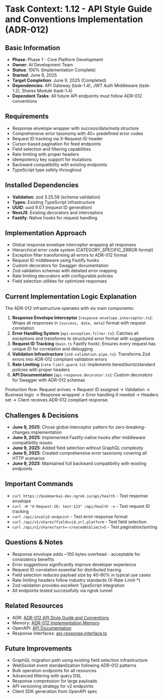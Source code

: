 # Task Context: 1.12 - API Style Guide and Conventions Implementation (ADR-012)

## Basic Information

- **Phase**: Phase 1 - Core Platform Development
- **Owner**: AI Development Team
- **Status**: 100% (Implementation Complete)
- **Started**: June 9, 2025
- **Target Completion**: June 9, 2025 (Completed)
- **Dependencies**: API Gateway (task-1.4), JWT Auth Middleware (task-1.2), Shares Module (task-1.4)
- **Dependent Tasks**: All future API endpoints must follow ADR-012 conventions

## Requirements

- Response envelope wrapper with success/data/meta structure
- Comprehensive error taxonomy with 40+ predefined error codes
- Request ID tracking via X-Request-ID header
- Cursor-based pagination for feed endpoints
- Field selection and filtering capabilities
- Rate limiting with proper headers
- Idempotency key support for mutations
- Backward compatibility with existing endpoints
- TypeScript type safety throughout

## Installed Dependencies

- **Validation**: zod 3.25.56 (schema validation)
- **Types**: Existing TypeScript infrastructure
- **UUID**: uuid 9.0.1 (request ID generation)
- **NestJS**: Existing decorators and interceptors
- **Fastify**: Native hooks for request handling

## Implementation Approach

- Global response envelope interceptor wrapping all responses
- Hierarchical error code system (CATEGORY_SPECIFIC_ERROR format)
- Exception filter transforming all errors to ADR-012 format
- Request ID middleware using Fastify hooks
- Custom decorators for Swagger documentation
- Zod validation schemas with detailed error mapping
- Rate limiting decorators with configurable policies
- Field selection utilities for optimized responses

## Current Implementation Logic Explanation

The ADR-012 infrastructure operates with six main components:

1. **Response Envelope Interceptor** (`response-envelope.interceptor.ts`): Wraps all responses in `{success, data, meta}` format with request correlation
2. **Error Handling System** (`api-exception.filter.ts`): Catches all exceptions and transforms to structured error format with suggestions
3. **Request ID Tracking** (`main.ts` Fastify hook): Ensures every request has unique ID for correlation and debugging
4. **Validation Infrastructure** (`zod-validation.pipe.ts`): Transforms Zod errors into ADR-012 compliant validation errors
5. **Rate Limiting** (`rate-limit.guard.ts`): Implements tiered/burst/standard policies with proper headers
6. **API Documentation** (`api-response.decorator.ts`): Custom decorators for Swagger with ADR-012 schemas

Production flow: Request arrives → Request ID assigned → Validation → Business logic → Response wrapped → Error handling if needed → Headers set → Client receives ADR-012 compliant response.

## Challenges & Decisions

- **June 9, 2025**: Chose global interceptor pattern for zero-breaking-changes implementation
- **June 9, 2025**: Implemented Fastify-native hooks after middleware compatibility issues
- **June 9, 2025**: Added field selection without GraphQL complexity
- **June 9, 2025**: Created comprehensive error taxonomy covering all HTTP scenarios
- **June 9, 2025**: Maintained full backward compatibility with existing endpoints

## Important Commands

- `curl https://bookmarkai-dev.ngrok.io/api/health` - Test response envelope
- `curl -H "X-Request-ID: test-123" /api/health -v` - Test request ID tracking
- `curl /api/invalid-endpoint` - Test error response format
- `curl /api/v1/shares?fields=id,url,platform` - Test field selection
- `curl /api/v1/shares?sort=-createdAt&limit=5` - Test pagination/sorting

## Questions & Notes

- Response envelope adds ~100 bytes overhead - acceptable for consistency benefits
- Error suggestions significantly improve developer experience
- Request ID correlation essential for distributed tracing
- Field selection reduces payload size by 40-60% in typical use cases
- Rate limiting headers follow industry standards (X-Rate-Limit-\*)
- Zod validation provides excellent TypeScript integration
- All endpoints tested successfully via ngrok tunnel

## Related Resources

- ADR: [ADR-012 API Style Guide and Conventions](../../architecture/decisions/adr-012-api-style-guide-and-conventions-for-bookmarkai.md)
- Memory: [ADR-012 Implementation Memory](../../memory/adr-012-memory.md)
- OpenAPI: [API Documentation](../../../apps/api/openapi.yaml)
- Response Interfaces: [api-response.interface.ts](../../../packages/api-gateway/src/common/interfaces/api-response.interface.ts)

## Future Improvements

- GraphQL migration path using existing field selection infrastructure
- WebSocket event standardization following ADR-012 patterns
- Bulk operation endpoints for all resources
- Advanced filtering with query DSL
- Response compression for large payloads
- API versioning strategy for v2 endpoints
- Client SDK generation from OpenAPI spec
